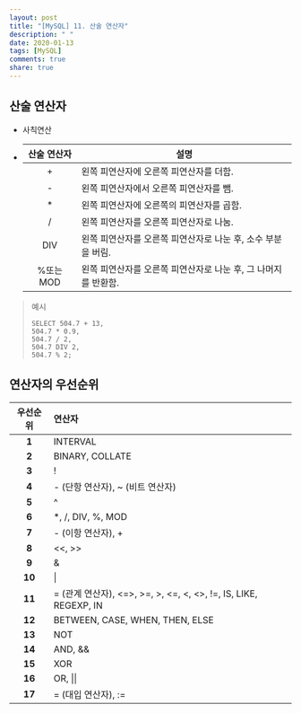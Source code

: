 ```yaml
---
layout: post
title: "[MySQL] 11. 산술 연산자"
description: " "
date: 2020-01-13
tags: [MySQL]
comments: true
share: true
---
```


## 산술 연산자

- 사칙연산

- | 산술 연산자 | 설명                                                         |
  | :---------: | ------------------------------------------------------------ |
  |      +      | 왼쪽 피연산자에 오른쪽 피연산자를 더함.                      |
  |      -      | 왼쪽 피연산자에서 오른쪽 피연산자를 뺌.                      |
  |      *      | 왼쪽 피연산자에 오른쪽의 피연산자를 곱함.                    |
  |      /      | 왼쪽 피연산자를 오른쪽 피연산자로 나눔.                      |
  |     DIV     | 왼쪽 피연산자를 오른쪽 피연산자로 나눈 후, 소수 부분을 버림. |
  |  %또는 MOD  | 왼쪽 피연산자를 오른쪽 피연산자로 나눈 후, 그 나머지를 반환함. |

> 예시
>
> ```mysql
> SELECT 504.7 + 13,
> 504.7 * 0.9,
> 504.7 / 2,
> 504.7 DIV 2,
> 504.7 % 2;
> ```

## 연산자의 우선순위

| 우선순위 | 연산자                                                       |
| :------: | :----------------------------------------------------------- |
|  **1**   | INTERVAL                                                     |
|  **2**   | BINARY,  COLLATE                                             |
|  **3**   | !                                                            |
|  **4**   | - (단항  연산자), ~ (비트 연산자)                            |
|  **5**   | ^                                                            |
|  **6**   | *, /,  DIV, %, MOD                                           |
|  **7**   | - (이항  연산자), +                                          |
|  **8**   | <<,  >>                                                      |
|  **9**   | &                                                            |
|  **10**  | \|                                                           |
|  **11**  | = (관계  연산자), <=>, >=, >, <=, <, <>, !=, IS, LIKE, REGEXP, IN |
|  **12**  | BETWEEN,  CASE, WHEN, THEN, ELSE                             |
|  **13**  | NOT                                                          |
|  **14**  | AND,  &&                                                     |
|  **15**  | XOR                                                          |
|  **16**  | OR,  \|\|                                                    |
|  **17**  | = (대입  연산자), :=                                         |
